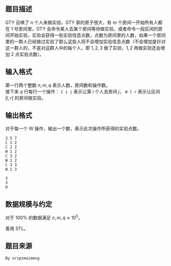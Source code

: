 ## 题目描述

GTY 召唤了 $n$ 个人来做实验，GTY 家的房子很大，有 $m$ 个房间一开始所有人都在 $1$ 号房间里，GTY 会命令某人去某个房间等待做实验，或者命令一段区间的房间开始实验，实验会获得一些实验信息点数，点数为房间里的人数，如果一个房间里的一群人已经做过实验了那么这些人将不会增加实验信息点数（不会增加是针对这一群人的，不是对这群人中的每个人，即 $1,2,3$ 做了实验，$1,2$ 再做实验还会增加 $2$ 点实验点数）。


## 输入格式

第一行两个整数 $n,m,q$ 表示人数，房间数和操作数。  
接下来 $q$ 行每行一个操作： `C i j` 表示让第 $i$ 个人去房间 $j$， `W l r` 表示让区间 $[l,r]$ 的房间做实验。


## 输出格式

对于每一个 W 操作，输出一个数，表示此次操作所获得的实验点数。



```input1
3 5 7
C 1 2
C 2 2
W 1 2
C 3 2
W 1 2
C 3 3
W 1 3
```

```output1
3
3
0
```

## 数据规模与约定

对于 $100\%$ 的数据满足 $n,m,q\le 10^5$。

善用 STL。

## 题目来源

`By orzpzmaimeng`


